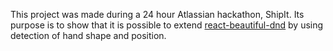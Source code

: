 This project was made during a 24 hour Atlassian hackathon, ShipIt. Its purpose is to show that it is possible to extend [react-beautiful-dnd](https://github.com/atlassian/react-beautiful-dnd) by using detection of hand shape and position.
